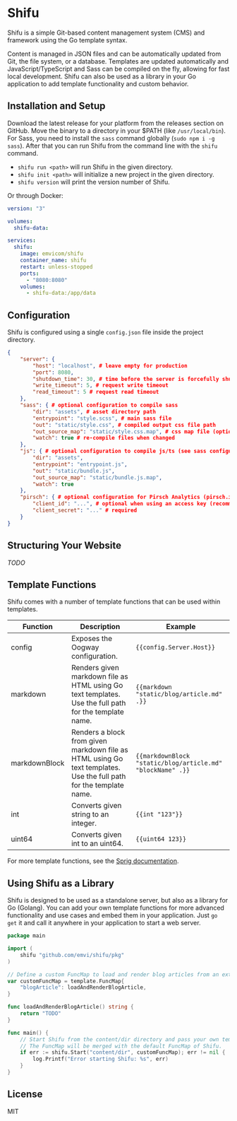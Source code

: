 # Shifu

Shifu is a simple Git-based content management system (CMS) and framework using the Go template syntax.

Content is managed in JSON files and can be automatically updated from Git, the file system, or a database.
Templates are updated automatically and JavaScript/TypeScript and Sass can be compiled on the fly, allowing for fast local development.
Shifu can also be used as a library in your Go application to add template functionality and custom behavior.

## Installation and Setup

Download the latest release for your platform from the releases section on GitHub.
Move the binary to a directory in your $PATH (like `/usr/local/bin`).
For Sass, you need to install the `sass` command globally (`sudo npm i -g sass`).
After that you can run Shifu from the command line with the `shifu` command.

* `shifu run <path>` will run Shifu in the given directory.
* `shifu init <path>` will initialize a new project in the given directory.
* `shifu version` will print the version number of Shifu.

Or through Docker:

```yaml
version: "3"

volumes:
  shifu-data:

services:
  shifu:
    image: emvicom/shifu
    container_name: shifu
    restart: unless-stopped
    ports:
      - "8080:8080"
    volumes:
      - shifu-data:/app/data
```

## Configuration

Shifu is configured using a single `config.json` file inside the project directory.

```json
{
    "server": {
        "host": "localhost", # leave empty for production
        "port": 8080,
        "shutdown_time": 30, # time before the server is forcefully shut down (optional)
        "write_timeout": 5, # request write timeout
        "read_timeout": 5 # request read timeout
    },
    "sass": { # optional configuration to compile sass
        "dir": "assets", # asset directory path
        "entrypoint": "style.scss", # main sass file
        "out": "static/style.css", # compiled output css file path
        "out_source_map": "static/style.css.map", # css map file (optional)
        "watch": true # re-compile files when changed
    },
    "js": { # optional configuration to compile js/ts (see sass configuration for reference)
        "dir": "assets",
        "entrypoint": "entrypoint.js",
        "out": "static/bundle.js",
        "out_source_map": "static/bundle.js.map",
        "watch": true
    },
    "pirsch": { # optional configuration for Pirsch Analytics (pirsch.io)
        "client_id": "...", # optional when using an access key (recommended) instead of oAuth
        "client_secret": "..." # required
    }
}
```

## Structuring Your Website

*TODO*

## Template Functions

Shifu comes with a number of template functions that can be used within templates.

| Function      | Description                                                                                                        | Example                                                    |
|---------------|--------------------------------------------------------------------------------------------------------------------|------------------------------------------------------------|
| config        | Exposes the Oogway configuration.                                                                                  | `{{config.Server.Host}}`                                   |
| markdown      | Renders given markdown file as HTML using Go text templates. Use the full path for the template name.              | `{{markdown "static/blog/article.md" .}}`                  |
| markdownBlock | Renders a block from given markdown file as HTML using Go text templates. Use the full path for the template name. | `{{markdownBlock "static/blog/article.md" "blockName" .}}` |
| int           | Converts given string to an integer.                                                                               | `{{int "123"}}`                                            |
| uint64        | Converts given int to an uint64.                                                                                   | `{{uint64 123}}`                                           |

For more template functions, see the [Sprig documentation](github.com/Masterminds/sprig).

## Using Shifu as a Library

Shifu is designed to be used as a standalone server, but also as a library for Go (Golang).
You can add your own template functions for more advanced functionality and use cases and embed them in your application.
Just `go get` it and call it anywhere in your application to start a web server.

```go
package main

import (
	shifu "github.com/emvi/shifu/pkg"
)

// Define a custom FuncMap to load and render blog articles from an external source.
var customFuncMap = template.FuncMap{
    "blogArticle": loadAndRenderBlogArticle,
}

func loadAndRenderBlogArticle() string {
    return "TODO"
}

func main() {
    // Start Shifu from the content/dir directory and pass your own template.FuncMap.
    // The FuncMap will be merged with the default FuncMap of Shifu.
	if err := shifu.Start("content/dir", customFuncMap); err != nil {
		log.Printf("Error starting Shifu: %s", err)
	}
}
```

## License

MIT
